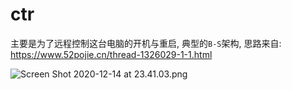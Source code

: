 # ctr

主要是为了远程控制这台电脑的开机与重启, 典型的`B-S`架构, 思路来自: https://www.52pojie.cn/thread-1326029-1-1.html



![Screen Shot 2020-12-14 at 23.41.03.png](https://i.loli.net/2020/12/14/w9FGpExP3kIBCZO.png)
